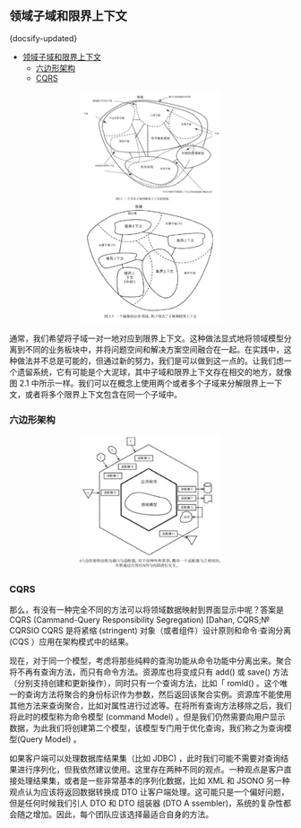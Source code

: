 ## 领域子域和限界上下文
{docsify-updated}

- [领域子域和限界上下文](#领域子域和限界上下文)
	- [六边形架构](#六边形架构)
	- [CQRS](#cqrs)


<center><img src="pics/ddd-1.jpg" width="50%"></center>
<center><img src="pics/ddd-2.jpg" width="50%"></center>

通常，我们希望将子域一对一地对应到限界上下文。这种做法显式地将领域模型分离到不同的业务板块中，并将问题空间和解决方案空间融合在一起。在实践中，这种做法并不总是可能的，但通过新的努力，我们是可以做到这一点的。让我们虑一个遗留系统，它有可能是个大泥球，其中子域和限界上下文存在相交的地方，就像图 2.1 中所示一样。我们可以在概念上使用两个或者多个子域来分解限界上一下文，或者将多个限界上下文包含在同一个子域中。


### 六边形架构
<center><img src="pics/ddd-4.png" width="50%"></center>


### CQRS

那么，有没有一种完全不同的方法可以将领域数据映射到界面显示中呢？答案是 CQRS (Cammand-Query Responsibility Segregation) [Dahan, CQRS;№ CQRSIO CQRS 是将紧缩 (stringent) 对象（或者组件）设计原则和命令·查询分离 (CQS ）应用在架构模式中的结果。


现在，对于同一个模型，考虑将那些纯粹的查洵功能从命令功能中分离出来。聚合将不再有查询方法，而只有命令方法。资源库也将变成只有 add() 或 save() 方法（分别支持创建和更新操作），同时只有一个查询方法，比如「 romld() 。这个唯一的查询方法将聚合的身份标识作为参数，然后返回该聚合实例。资源库不能使用其他方法来查询聚合，比如对属性进行过滤等。在将所有查询方法移除之后，我们将此时的模型称为命令模型 (command Model) 。但是我们仍然需要向用户显示数据，为此我们将创建第二个模型，该模型专门用于优化查询，我们称之为查询模型(Query ModeI) 。

如果客户端可以处理数据库结果集（比如 JDBC) ，此时我们可能不需要对查询结果进行序列化，但我依然建议使用。这里存在两种不同的观点。一种观点是客户直接处理结果集，或者是一些非常基本的序列化数据，比如 XML 和 JSONO 另一种观点认为应该将返回数据转换成 DTO 让客户端处理。这可能只是一个偏好问题，但是任何时候我们引人 DTO 和 DTO 组装器 (DTO A ssembler)，系统的复杂性都会随之增加。因此，每个团队应该选择最适合自身的方法。